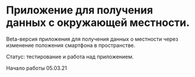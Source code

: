 # Приложение для получения данных с окружающей местности.
Beta-версия приложения для получения данных о местности через изменение положения смартфона в пространстве.

Статус: тестирование и работа над приложением.

Начало работы 05.03.21
